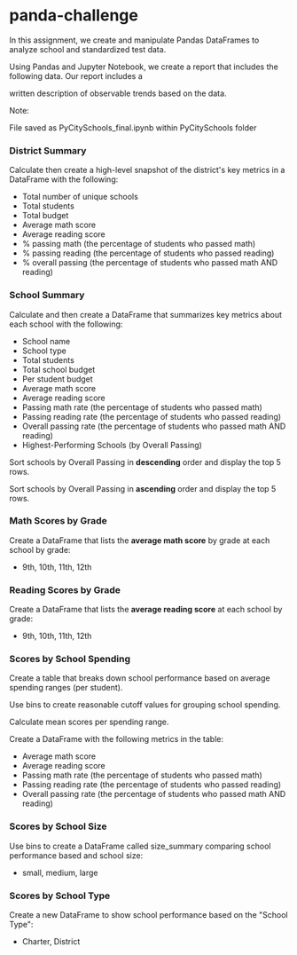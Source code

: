 # panda-challenge
In this assignment, we create and manipulate Pandas DataFrames to analyze school and standardized test data.

Using Pandas and Jupyter Notebook, we create a report that includes the following data. Our report includes a 

written description of observable trends based on the data.

Note:

File saved as PyCitySchools_final.ipynb within PyCitySchools folder

### District Summary

Calculate then create a high-level snapshot of the district's key metrics in a DataFrame with the following:
- Total number of unique schools
- Total students
- Total budget
- Average math score
- Average reading score
- % passing math (the percentage of students who passed math)
- % passing reading (the percentage of students who passed reading)
- % overall passing (the percentage of students who passed math AND reading)

### School Summary
Calculate and then create a DataFrame that summarizes key metrics about each school with the following:
- School name
- School type
- Total students
- Total school budget
- Per student budget
- Average math score
- Average reading score
- Passing math rate (the percentage of students who passed math)
- Passing reading rate (the percentage of students who passed reading)
- Overall passing rate (the percentage of students who passed math AND reading)
- Highest-Performing Schools (by Overall Passing)

Sort schools by Overall Passing in **descending** order and display the top 5 rows.

Sort schools by Overall Passing in **ascending** order and display the top 5 rows.

### Math Scores by Grade
Create a DataFrame that lists the **average math score** by grade at each school by grade:
- 9th, 10th, 11th, 12th

### Reading Scores by Grade
Create a DataFrame that lists the **average reading score** at each school by grade:
- 9th, 10th, 11th, 12th
### Scores by School Spending
Create a table that breaks down school performance based on average spending ranges (per student).

Use bins to create reasonable cutoff values for grouping school spending.

Calculate mean scores per spending range.

Create a DataFrame with the following metrics in the table:
- Average math score
- Average reading score
- Passing math rate (the percentage of students who passed math)
- Passing reading rate (the percentage of students who passed reading)
- Overall passing rate (the percentage of students who passed math AND reading)

### Scores by School Size
Use bins to create a DataFrame called size_summary comparing school performance based and school size:
- small, medium, large

### Scores by School Type
Create a new DataFrame to show school performance based on the "School Type":
- Charter, District
